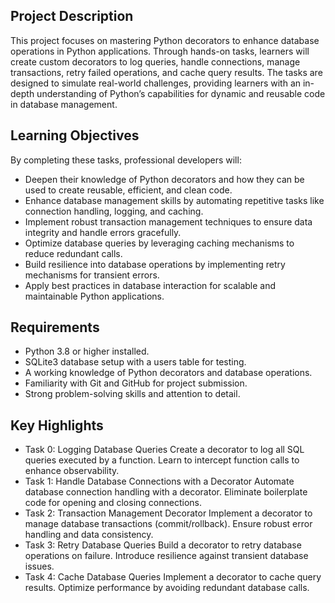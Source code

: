 ## Project Description
This project focuses on mastering Python decorators to enhance database operations in Python applications. Through hands-on tasks, learners will create custom decorators to log queries, handle connections, manage transactions, retry failed operations, and cache query results. The tasks are designed to simulate real-world challenges, providing learners with an in-depth understanding of Python’s capabilities for dynamic and reusable code in database management.

## Learning Objectives
By completing these tasks, professional developers will:

- Deepen their knowledge of Python decorators and how they can be used to create reusable, efficient, and clean code.
- Enhance database management skills by automating repetitive tasks like connection handling, logging, and caching.
- Implement robust transaction management techniques to ensure data integrity and handle errors gracefully.
- Optimize database queries by leveraging caching mechanisms to reduce redundant calls.
- Build resilience into database operations by implementing retry mechanisms for transient errors.
- Apply best practices in database interaction for scalable and maintainable Python applications.

## Requirements
- Python 3.8 or higher installed.
- SQLite3 database setup with a users table for testing.
- A working knowledge of Python decorators and database operations.
- Familiarity with Git and GitHub for project submission.
- Strong problem-solving skills and attention to detail.

## Key Highlights
- Task 0: Logging Database Queries
Create a decorator to log all SQL queries executed by a function.
Learn to intercept function calls to enhance observability.
- Task 1: Handle Database Connections with a Decorator
Automate database connection handling with a decorator.
Eliminate boilerplate code for opening and closing connections.
- Task 2: Transaction Management Decorator
Implement a decorator to manage database transactions (commit/rollback).
Ensure robust error handling and data consistency.
- Task 3: Retry Database Queries
Build a decorator to retry database operations on failure.
Introduce resilience against transient database issues.
- Task 4: Cache Database Queries
Implement a decorator to cache query results.
Optimize performance by avoiding redundant database calls.
